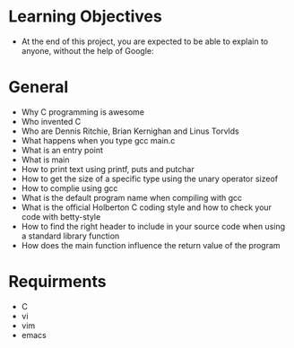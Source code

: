 # Learning Objectives

* At the end of this project, you are expected to be able to explain to anyone, without the help of Google:

# General

* Why C programming is awesome
* Who invented C
* Who are Dennis Ritchie, Brian Kernighan and Linus Torvlds
* What happens when you type gcc main.c
* What is an entry point
* What is main
* How to print text using printf, puts and putchar
* How to get the size of a specific type using the unary operator sizeof
* How to complie using gcc
* What is the default program name when compiling with gcc
* What is the official Holberton C coding style and how to check your code with betty-style
* How to find the right header to include in your source code when using a standard library function
* How does the main function influence the return value of the program

# Requirments
* C
* vi
* vim
* emacs
